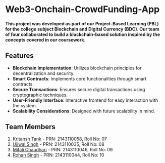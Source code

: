 # Web3-Onchain-CrowdFunding-App

#### This project was developed as part of our **Project-Based Learning (PBL)** for the college subject **Blockchain and Digital Currency (BDC)**. Our team of four collaborated to build a blockchain-based solution inspired by the concepts covered in our coursework.

## Features
- **Blockchain Implementation**: Utilizes blockchain principles for decentralization and security.
- **Smart Contracts**: Implements core functionalities through smart contracts.
- **Secure Transactions**: Ensures secure digital transactions using cryptographic techniques.
- **User-Friendly Interface**: Interactive frontend for easy interaction with the system.
- **Scalability Considerations**: Designed with future scalability in mind.

## Team Members
1. [Kritansh Tank](https://github.com/Kritansh-Tank) - PRN: 2143110058, Roll No: 07 
2. [Ujjwal Singh](https://github.com/Kritansh-Tank) - PRN: 2143110035, Roll No: 08
3. [Mitali Chaudhari](https://github.com/Kritansh-Tank) - PRN: 2143110046, Roll No: 09
4. [Rohan Singh](https://github.com/Kritansh-Tank) - PRN: 2143110044, Roll No: 10
